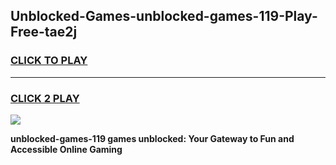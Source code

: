 
## Unblocked-Games-unblocked-games-119-Play-Free-tae2j
<h3>
<a href="https://premium76.site?title=unblocked-games-119&ref=23A">CLICK TO PLAY</a></h3>
<hr>

<h3>
<a href="https://premium76.site?title=unblocked-games-119&ref=23A">CLICK 2 PLAY</a>
  
</h3>

<a href="https://premium76.site?title=unblocked-games-119&ref=23A"><img src="https://clearcache.store/games.png"></a>


**unblocked-games-119 games unblocked: Your Gateway to Fun and Accessible Online Gaming**
